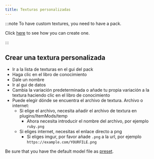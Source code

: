 ```yaml
---
title: Texturas personalizadas
---
```


:::note To have custom textures, you need to have a pack.

Click [here](pack.md#create-a-pack) to see how you can create one.

:::

## Crear una textura personalizada

* Ir a la lista de texturas en el gui del pack
* Haga clic en el libro de conocimiento
* Dale un nombre
* Ir al gui de datos
* Cambia la variación predeterminada o añade tu propia variación a la textura haciendo clic en el libro de conocimiento
* Puede elegir dónde se encuentra el archivo de textura. Archivo o internet:
    * Si elige el archivo, necesita añadir el archivo de textura en plugins/ItemMods/temp
        * Ahora necesita introducir el nombre del archivo, por ejemplo `ruby.png`
    * Si eliges internet, necesitas el enlace directo a png
        * Si eliges imgur, por favor añade `.png` a la url, por ejemplo `https://example.com/YOURFILE.png`

Be sure that you have the default model file as [preset](preset).